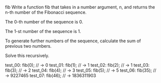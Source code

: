 fib
Write a function fib that takes in a number argument, n, and returns the n-th number of the Fibonacci sequence.

The 0-th number of the sequence is 0.

The 1-st number of the sequence is 1.

To generate further numbers of the sequence, calculate the sum of previous two numbers.

Solve this recursively.

test_00:
fib(0); // -> 0
test_01:
fib(1); // -> 1
test_02:
fib(2); // -> 1
test_03:
fib(3); // -> 2
test_04:
fib(4); // -> 3
test_05:
fib(5); // -> 5
test_06:
fib(35); // -> 9227465
test_07:
fib(46); // -> 1836311903